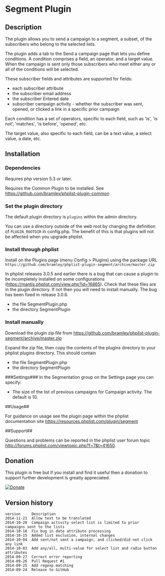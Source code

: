 # Segment Plugin #

## Description ##

The plugin allows you to send a campaign to a segment, a subset, of the subscribers who belong to the selected lists.

The plugin adds a tab to the Send a campaign page that lets you define conditions. A condition comprises a field, an operator, and a target value.
When the campaign is sent only those subscribers who meet either any or all of the conditions will be selected. 

These subscriber fields and attributes are supported for fields:

* each subscriber attribute
* the subscriber email address
* the subscriber Entered date
* subscriber campaign activity - whether the subscriber was sent, opened, or clicked a link in a specific prior campaign

Each condition has a set of operators, specific to each field, such as 'is', 'is not', 'matches', 'is before', 'opened', etc.

The target value, also specific to each field, can be a text value, a select value, a date, etc.

## Installation ##

### Dependencies ###

Requires php version 5.3 or later. 

Requires the Common Plugin to be installed. See <https://github.com/bramley/phplist-plugin-common>

### Set the plugin directory ###
The default plugin directory is `plugins` within the admin directory.

You can use a directory outside of the web root by changing the definition of `PLUGIN_ROOTDIR` in config.php.
The benefit of this is that plugins will not be affected when you upgrade phplist.

### Install through phplist ###
Install on the Plugins page (menu Config > Plugins) using the package URL `https://github.com/bramley/phplist-plugin-segment/archive/master.zip`

In phplist releases 3.0.5 and earlier there is a bug that can cause a plugin to be incompletely installed on some configurations (<https://mantis.phplist.com/view.php?id=16865>). 
Check that these files are in the plugin directory. If not then you will need to install manually. The bug has been fixed in release 3.0.6.

* the file SegmentPlugin.php
* the directory SegmentPlugin

### Install manually ###
Download the plugin zip file from <https://github.com/bramley/phplist-plugin-segment/archive/master.zip>

Expand the zip file, then copy the contents of the plugins directory to your phplist plugins directory.
This should contain

* the file SegmentPlugin.php
* the directory SegmentPlugin

###Settings###
In the Segmentation group on the Settings page you can specify:

* The size of the list of previous campaigns for Campaign activity. The default is 10.

##Usage##

For guidance on usage see the plugin page within the phplist documentation site <https://resources.phplist.com/plugin/segment>

##Support##

Questions and problems can be reported in the phplist user forum topic <http://forums.phplist.com/viewtopic.php?f=7&t=41650>.

## Donation ##
This plugin is free but if you install and find it useful then a donation to support further development is greatly appreciated.

[![Donate](https://www.paypalobjects.com/en_US/i/btn/btn_donate_LG.gif)](https://www.paypal.com/cgi-bin/webscr?cmd=_s-xclick&hosted_button_id=W5GLX53WDM7T4)

## Version history ##

    version     Description
    2014-11-21  Allow text to be translated
    2014-10-20  Campaign activity select list is limited to prior campaigns sent to the lists
    2014-10-18  Fix bug in date attribute processing
    2014-10-15  Added list exclusion, internal changes
    2014-10-04  Add sent/not sent a campaign, and clicked/did not click any link
    2014-10-03  Add any/all, multi-value for select list and radio button attributes
    2014-09-27  Correct error reporting
    2014-09-26  Pull Request #1
    2014-09-25  Add regexp matching
    2014-09-24  Release to GitHub
